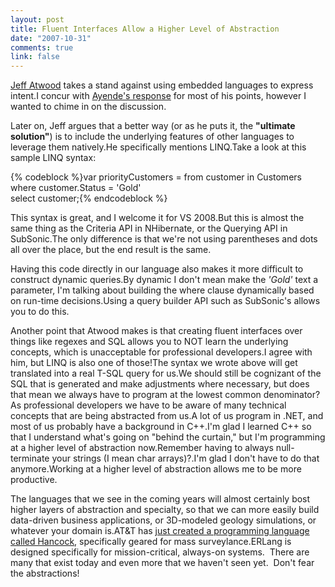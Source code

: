 ```yaml
--- 
layout: post
title: Fluent Interfaces Allow a Higher Level of Abstraction
date: "2007-10-31"
comments: true
link: false
---
```

<p><a href="http://www.codinghorror.com/blog/archives/000989.html" target="_blank">Jeff Atwood</a> takes a stand against using embedded languages to express intent.I concur with <a href="http://www.ayende.com/Blog/archive/2007/10/31/Embracing-fluent-interfaces.aspx" target="_blank">Ayende's response</a> for most of his points, however I wanted to chime in on the discussion.</p><p>Later on, Jeff argues that a better way (or as he puts it, the <b>"ultimate solution"</b>) is to include the underlying features of other languages to leverage them natively.He specifically mentions LINQ.Take a look at this sample LINQ syntax:</p><p></p>{% codeblock %}var priorityCustomers = from customer in Customers<br>			where customer.Status = 'Gold'<br>			select customer;{% endcodeblock %}<p></p><p>This syntax is great, and I welcome it for VS 2008.But this is almost the same thing as the Criteria API in NHibernate, or the Querying API in SubSonic.The only difference is that we're not using parentheses and dots all over the place, but the end result is the same.</p><p>Having this code directly in our language also makes it more difficult to construct dynamic queries.By dynamic I don't mean make the <em>'Gold'</em> text a parameter, I'm talking about building the where clause dynamically based on run-time decisions.Using a query builder API such as SubSonic's allows you to do this.</p><p>Another point that Atwood makes is that creating fluent interfaces over things like regexes and SQL allows you to NOT learn the underlying concepts, which is unacceptable for professional developers.I agree with him, but LINQ is also one of those!The syntax we wrote above will get translated into a real T-SQL query for us.We should still be cognizant of the SQL that is generated and make adjustments where necessary, but does that mean we always have to program at the lowest common denominator?As professional developers we have to be aware of many technical concepts that are being abstracted from us.A lot of us program in .NET, and most of us probably have a background in C++.I'm glad I learned C++ so that I understand what's going on "behind the curtain," but I'm programming at a higher level of abstraction now.Remember having to always null-terminate your strings (I mean char arrays)?.I'm glad I don't have to do that anymore.Working at a higher level of abstraction allows me to be more productive.</p><p>The languages that we see in the coming years will almost certainly bost higher layers of abstraction and specialty, so that we can more easily build data-driven business applications, or 3D-modeled geology simulations, or whatever your domain is.AT&amp;T has <a href="http://blog.wired.com/27bstroke6/2007/10/att-invents-pro.html" target="_blank">just created a programming language called Hancock</a>, specifically geared for mass surveylance.ERLang is designed specifically for mission-critical, always-on systems.&nbsp; There are many that exist today and even more that we haven't seen yet.&nbsp; Don't fear the abstractions!<br></p>
